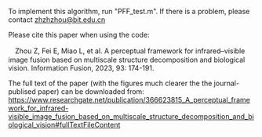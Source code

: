 To implement this algorithm, run "PFF_test.m". If there is a problem, please contact zhzhzhou@bit.edu.cn

Please cite this paper when using the code:

　Zhou Z, Fei E, Miao L, et al. A perceptual framework for infrared–visible image fusion based on multiscale structure decomposition and biological vision. Information Fusion, 2023, 93: 174-191.

 The full text of the paper (with the figures much clearer the the journal-publised paper) can be downloaded from:
https://www.researchgate.net/publication/366623815_A_perceptual_framework_for_infrared-visible_image_fusion_based_on_multiscale_structure_decomposition_and_biological_vision#fullTextFileContent
